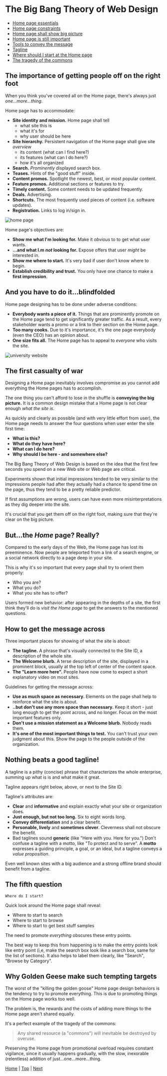 # The Big Bang Theory of Web Design

- [Home page essentials](#the-importance-of-getting-people-off-on-the-right-foot)
- [Home page constraints](#and-you-have-to-do-itblindfolded)
- [Home page shall show big picture](#the-first-casualty-of-war)
- [Home page is still important](#butthe-home-page-really)
- [Tools to convey the message](#how-to-get-the-message-across)
- [Tagline](#nothing-beats-a-good-tagline)
- [Where should I start at the Home page](#the-fifth-question)
- [The tragedy of the commons](#why-golden-geese-make-such-tempting-targets)

## The importance of getting people off on the right foot

When you think you've covered all on the Home page, there's always just *one...more...thing*.

Home page has to accommodate:

- **Site identity and mission.** Home page shall tell
  - what site this is
  - what it's for
  - why user should be here
- **Site hierarchy.** Persistent navigation of the Home page shall give site *overview*
  - its content (what can I find here?)
  - its features (what can I do here?)
  - how it's all organized
- **Search.** *Prominently* displayed search box.
- **Teases.** Hints of the "good stuff" inside.
- **Content promos.** Spotlight the newest, best, or most popular content.
- **Feature promos.** Additional sections or features to try.
- **Timely content.** Some content needs to be updated frequently.
- **Deals.** Advertising.
- **Shortcuts.** The most frequently used pieces of content (i.e. software updates).
- **Registration.** Links to log in/sign in.

![home page](img/homepage.png)

Home page's objectives are:

- **Show me what I'm looking for.** Make it *obvious* to to get what user wants.
- **...and what I.m *not* looking for.** Expose offers that user *might* be interested in.
- **Show me where to start.** It's very bad if user don't know where to begin.
- **Establish credibility and trust.** You only have one chance to make a **first impression**.

## And you have to do it...blindfolded

Home page designing has to be done under adverse conditions:

- **Everybody wants a piece of it.** Things that are prominently promote on the Home page tend to get significantly greater traffic. As a result, every stakeholder wants a promo or a link to their section on the Home page.
- **Too many cooks.** Due to it's importance, it's the one page everybody (even the CEO) has an opinion about.
- **One size fits all.** The Home page has to appeal to *everyone* who visits the site.

![university website](img/university_website.png)

## The first casualty of war

Designing a Home page inevitably involves compromise as you cannot add everything the Home pages has to accomplish.

The one thing you can't afford to lose in the shuffle is **conveying the big picture.** It is a common design mistake that a Home page is not clear enough *what the site is*.

As quickly and clearly as possible (and with very little effort from user), the Home page needs to answer the four questions when user enter the site first time:

- **What is this?**
- **What do they have here?**
- **What can I do here?**
- **Why should I be here - and somewhere else?**

The Big Bang Theory of Web Design is based on the idea that the first few seconds you spend on a new Web site or Web page are critical.

Experiments shown that initial impressions tended to be very similar to the impressions people had after they actually had a chance to spend time on the page, thus they tend to be a pretty reliable predictor.

If first assumptions are wrong, users can have even more misinterpretations as they dig deeper into the site.

It's crucial that you get them off on the right foot, making sure that they're clear on the big picture.

## But...the *Home* page? Really?

Compared to the early days of the Web, the Home page has lost its preeminence. Now people are teleported from a link of a search engine, or a social network directly to a page deep in your site.

This is why it's so important that every page shall try to orient them properly:

- Who you are?
- What you do?
- What you site has to offer?

Users formed new behavior: after appearing in the depths of a site, the first think they'll do is *visit the Home page* to get the answers to the mentioned questions.

## How to get the message across

Three important places for showing of what the site is about:

- **The tagline.** A phrase that's visually connected to the Site ID, a description of the whole site.
- **The Welcome blurb.** A terse description of the site, displayed in a prominent block, usually at the top left of center of the content space.
- **The "Learn more here".** People have now come to expect a short explanatory video on most sites.

Guidelines for getting the message across:

- **Use as much space as necessary.** Elements on the page shall help to reinforce what the site is about.
- **..but don't use any more space than necessary.** Keep it short - just long enough to get the point across, and no longer. Focus on the most important features only.
- **Don't use a mission statement as a Welcome blurb.** Nobody reads them.
- **It's one of the most important things to test.** You can't trust your own judgment about this. Show the page to the people outside of the organization.

## Nothing beats a good tagline!

A tagline is a pithy (concise) phrase that characterizes the whole enterprise, summing up what is is and what make it great.

Tagline appears right below, above, or next to the Site ID.

Tagline's attributes are:

- **Clear** and **informative** and explain exactly what your site or organization does.
- **Just enough, but not too long.** Six to eight words long.
- **Convey differentiation** and a clear benefit.
- **Personable, lively** and **sometimes clever**. Cleverness shall not obscure the benefit.
- Bad taglines sound **generic** (like "Here with you. Here for you.")
  Don't confuse a tagline with a motto, like "To protect and to serve". A **motto** expresses a guiding principle, a goal, or an ideal, but a tagline conveys a *value proposition*.

Even well known sites with a big audience and a strong offline brand should benefit from a tagline.

## The fifth question

`Where do I start?`

Quick look around the Home page shall reveal:

- Where to start to search
- Where to start to browse
- Where to start to get best stuff samples

The need to promote *everything* obscures these entry points.

The best way to keep this from happening is to make the entry points look like entry point (i,e, make the search box look like a search box, same for the list of sections). It also helps to label them clearly, like "Search", "Browse by Category".

## Why Golden Geese make such tempting targets

The worst of the "killing the golden goose" Home page design behaviors is the tendency to try to promote everything. This is due to promoting things on the Home page works too well.

The problem is, the rewards and the costs of adding more things to the Home page aren't shared equally.

It's a perfect example of the tragedy of the commons:

> Any shared resource (a "commons") will inevitable be destroyed by overuse.

Preserving the Home page from promotional overload requires constant vigilance, since it usually happens gradually, with the slow, inexorable (relentless) addition of just...one...more...thing.

[Home](index.md) | [Top]() | [Next](average_user.md)